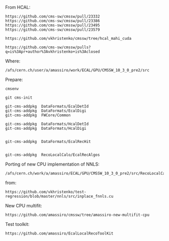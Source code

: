 From HCAL:

    https://github.com/cms-sw/cmssw/pull/23332
    https://github.com/cms-sw/cmssw/pull/23386
    https://github.com/cms-sw/cmssw/pull/23495
    https://github.com/cms-sw/cmssw/pull/23579 
    
    https://github.com/vkhristenko/cmssw/tree/hcal_mahi_cuda
    
    https://github.com/cms-sw/cmssw/pulls?q=is%3Apr+author%3Avkhristenko+is%3Aclosed
    

Where:

    /afs/cern.ch/user/a/amassiro/work/ECAL/GPU/CMSSW_10_3_0_pre2/src
    
    
Prepare:

    cmsenv
    
    git cms-init
    
    git-cms-addpkg  DataFormats/EcalDetId
    git-cms-addpkg  DataFormats/EcalDigi
    git-cms-addpkg  FWCore/Common

    git-cms-addpkg  DataFormats/HcalDetId
    git-cms-addpkg  DataFormats/HcalDigi

    
    git-cms-addpkg  DataFormats/EcalRecHit
    
    
    git-cms-addpkg  RecoLocalCalo/EcalRecAlgos
    
    
    
    
Porting of new CPU implementation of NNLS:

    /afs/cern.ch/work/a/amassiro/ECAL/GPU/CMSSW_10_3_0_pre2/src/RecoLocalCalo/EcalRecAlgos/src/PulseChiSqSNNLS.cc
    
from:

    https://github.com/vkhristenko/test-regression/blob/master/nnls/src/inplace_fnnls.cu

New CPU multifit:

    https://github.com/amassiro/cmssw/tree/amassiro-new-multifit-cpu

Test toolkit:

    https://github.com/amassiro/EcalLocalRecoToolKit
    
    
    